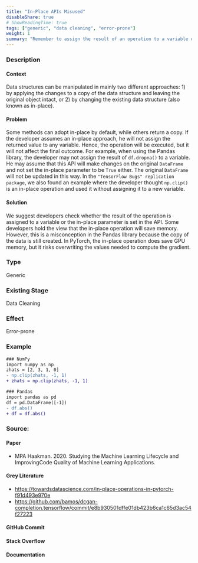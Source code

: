 ```yaml
---
title: "In-Place APIs Misused"
disableShare: true
# ShowReadingTime: true
tags: ["generic", "data cleaning", "error-prone"]
weight: 1
summary: "Remember to assign the result of an operation to a variable or set the in-place parameter in the API."
---
```


### Description

#### Context
Data structures can be manipulated in mainly two different approaches: 1) by applying the changes to a copy of the data structure and leaving the original object intact, or 2) by changing the existing data structure (also known as in-place).

#### Problem
Some methods can adopt in-place by default, while others return a copy. If the developer assumes an in-place approach, he will not assign the returned value to any variable. Hence, the operation will be executed, but it will not affect the final outcome. For example, when using the Pandas library, the developer may not assign the result of `df.dropna()` to a variable. He may assume that this API will make changes on the original `DataFrame` and not set the in-place parameter to be `True` either. The original `DataFrame` will not be updated in this way. In the `"TensorFlow Bugs" replication package`, we also found an example where the developer thought `np.clip()` is an in-place operation and used it without assigning it to a new variable.

#### Solution
We suggest developers check whether the result of the operation is assigned to a variable or the in-place parameter is set in the API. Some developers hold the view that the in-place operation will save memory. However, this is a misconception in the Pandas library because the copy of the data is still created. In PyTorch, the in-place operation does save GPU memory, but it risks overwriting the values needed to compute the gradient.


### Type

Generic

### Existing Stage

Data Cleaning

### Effect

Error-prone

### Example

```diff
### NumPy
import numpy as np
zhats = [2, 3, 1, 0]
- np.clip(zhats, -1, 1)
+ zhats = np.clip(zhats, -1, 1)

### Pandas
import pandas as pd
df = pd.DataFrame([-1])
- df.abs()
+ df = df.abs()
```

### Source:

#### Paper 
- MPA Haakman. 2020. Studying the Machine Learning Lifecycle and ImprovingCode Quality of Machine Learning Applications. 

#### Grey Literature
- https://towardsdatascience.com/in-place-operations-in-pytorch-f91d493e970e
- https://github.com/bamos/dcgan-completion.tensorflow/commit/e8b930501dffe01db423b6ca1c65d3ac54f27223

#### GitHub Commit

#### Stack Overflow

#### Documentation

